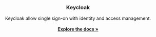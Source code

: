 <br />
<div align="center">
  <h3 align="center">Keycloak</h3>

  <p align="center">
    Keycloak allow single sign-on with identity and access management.
    <br />
    <br />
    <a href="https://www.keycloak.org/documentation"><strong>Explore the docs »</strong></a>
    <br />
  </p>
</div>

